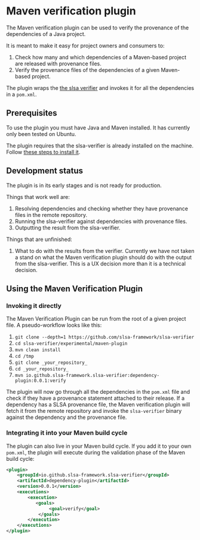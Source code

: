 # Maven verification plugin

The Maven verification plugin can be used to verify the provenance of the dependencies of a Java project.

It is meant to make it easy for project owners and consumers to:

1. Check how many and which dependencies of a Maven-based project are released with provenance files.
2. Verify the provenance files of the dependencies of a given Maven-based project.

The plugin wraps the [the slsa verifier](https://github.com/slsa-framework/slsa-verifier) and invokes it for all the dependencies in a `pom.xml`.

## Prerequisites

To use the plugin you must have Java and Maven installed. It has currently only been tested on Ubuntu.

The plugin requires that the slsa-verifier is already installed on the machine. Follow [these steps to install it](https://github.com/slsa-framework/slsa-verifier#installation).

## Development status

The plugin is in its early stages and is not ready for production.

Things that work well are:

1. Resolving dependencies and checking whether they have provenance files in the remote repository.
2. Running the slsa-verifier against dependencies with provenance files.
3. Outputting the result from the slsa-verifier.

Things that are unfinished:

1. What to do with the results from the verifier. Currently we have not taken a stand on what the Maven verification plugin should do with the output from the slsa-verifier. This is a UX decision more than it is a technical decision.

## Using the Maven Verification Plugin

### Invoking it directly

The Maven Verification Plugin can be run from the root of a given project file. A pseudo-workflow looks like this:

1. `git clone --depth=1 https://github.com/slsa-framework/slsa-verifier`
2. `cd slsa-verifier/experimental/maven-plugin`
3. `mvn clean install`
4. `cd /tmp`
5. `git clone _your_repository_`
6. `cd _your_repository_`
7. `mvn io.github.slsa-framework.slsa-verifier:dependency-plugin:0.0.1:verify`

The plugin will now go through all the dependencies in the `pom.xml` file and check if they have a provenance statement attached to their release. If a dependency has a SLSA provenance file, the Maven verification plugin will fetch it from the remote repository and invoke the `slsa-verifier` binary against the dependency and the provenance file.

### Integrating it into your Maven build cycle

The plugin can also live in your Maven build cycle. If you add it to your own `pom.xml`, the plugin will execute during the validation phase of the Maven build cycle:

```xml
<plugin>
    <groupId>io.github.slsa-framework.slsa-verifier</groupId>
    <artifactId>dependency-plugin</artifactId>
    <version>0.0.1</version>
    <executions>
        <execution>
           <goals>
                <goal>verify</goal>
            </goals>
        </execution>
    </executions>
</plugin>
```
